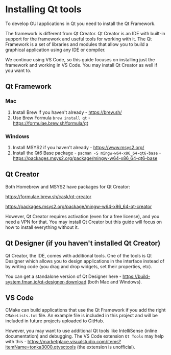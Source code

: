 # Installing Qt tools

To develop GUI applications in Qt you need to install the Qt Framework.

The framework is different from Qt Creator. Qt Creator is an IDE with built-in support for the framework and useful tools for working with it. The Qt Framework is a set of libraries and modules that allow you to build a graphical application using any IDE or compiler.

We continue using VS Code, so this guide focuses on installing just the framework and working in VS Code. You may install Qt Creator as well if you want to.

## Qt Framework

### Mac

1. Install Brew if you haven't already - https://brew.sh/
2. Use Brew Formula `brew install qt` - https://formulae.brew.sh/formula/qt

### Windows

1. Install MSYS2 if you haven't already - https://www.msys2.org/
2. Install the Qt6 Base package - `pacman -S mingw-w64-x86_64-qt6-base` - https://packages.msys2.org/package/mingw-w64-x86_64-qt6-base

## Qt Creator

Both Homebrew and MSYS2 have packages for Qt Creator:

https://formulae.brew.sh/cask/qt-creator

https://packages.msys2.org/package/mingw-w64-x86_64-qt-creator

However, Qt Creator requires activation (even for a free license), and you need a VPN for that. You may install Qt Creator but this guide will focus on how to install everything without it.

## Qt Designer (if you haven't installed Qt Creator)

Qt Creator, the IDE, comes with additional tools. One of the tools is Qt Designer which allows you to design applications in the interface instead of by writing code (you drag and drop widgets, set their properties, etc).

You can get a standalone version of Qt Designer here - https://build-system.fman.io/qt-designer-download (both Mac and Windows).


## VS Code

CMake can build applications that use the Qt Framework if you add the right `CMakeLists.txt` file. An example file is included in this project and will be included in future projects uploaded to GitHub.

However, you may want to use additional Qt tools like IntelliSense (inline documentation) and debugging. The VS Code extension `Qt Tools` may help with this - https://marketplace.visualstudio.com/items?itemName=tonka3000.qtvsctools (the extension is unofficial).

